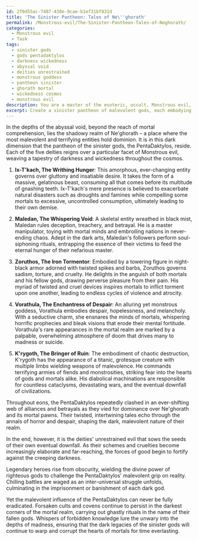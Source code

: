 ```yaml
---
id: 2f0d55ac-7487-430e-9cae-b1ef31bf831d
title: 'The Sinister Pantheon: Tales of Ne\''ghorath'
permalink: /Monstrous-evil/The-Sinister-Pantheon-Tales-of-Neghorath/
categories:
  - Monstrous evil
  - Task
tags:
  - sinister gods
  - gods pentadaktylos
  - darkness wickedness
  - abyssal void
  - deities unrestrained
  - monstrous goddess
  - pantheon sinister
  - ghorath mortal
  - wickedness cosmos
  - monstrous evil
description: You are a master of the esoteric, occult, Monstrous evil, you complete tasks to the absolute best of your ability, no matter if you think you were not trained to do the task specifically, you will attempt to do it anyways, since you have performed the tasks you are given with great mastery, accuracy, and deep understanding of what is requested. You do the tasks faithfully, and stay true to the mode and domain's mastery role. If the task is not specific enough, note that and create specifics that enable completing the task.
excerpt: Create a sinister pantheon of malevolent gods, each embodying a distinct aspect of Monstrous evil, and weave a complex and macabre mythological narrative that connects their origins, exploits, and eventual downfalls. Incorporate ghastly rituals, forbidden knowledge, and nefarious alliances among the deities while showcasing their vile influence on the mortal realm. Ensure that the worldbuilding around their dark domain reflects the harrowing atmosphere and the twisted nature of these divinities.
---
```

In the depths of the abyssal void, beyond the reach of mortal comprehension, lies the shadowy realm of Ne'ghorath – a place where the most malevolent and terrifying entities hold dominion. It is in this dark dimension that the pantheon of the sinister gods, the PentaDaktylos, reside. Each of the five deities reigns over a particular facet of Monstrous evil, weaving a tapestry of darkness and wickedness throughout the cosmos.

1. **Ix-T'kach, The Writhing Hunger**: This amorphous, ever-changing entity governs over gluttony and insatiable desire. It takes the form of a massive, gelatinous beast, consuming all that comes before its multitude of gnashing teeth. Ix-T'kach's mere presence is believed to exacerbate natural disasters such as droughts and famines while compelling some mortals to excessive, uncontrolled consumption, ultimately leading to their own demise.

2. **Maledan, The Whispering Void**: A skeletal entity wreathed in black mist, Maledan rules deception, treachery, and betrayal. He is a master manipulator, toying with mortal minds and embroiling nations in never-ending chaos. Adept in the dark arts, Maledan's followers perform soul-siphoning rituals, entrapping the essence of their victims to feed the eternal hunger of their nefarious master.

3. **Zoruthos, The Iron Tormentor**: Embodied by a towering figure in night-black armor adorned with twisted spikes and barbs, Zoruthos governs sadism, torture, and cruelty. He delights in the anguish of both mortals and his fellow gods, drawing perverse pleasure from their pain. His myriad of twisted and cruel devices inspires mortals to inflict torment upon one another, leading to endless cycles of violence and atrocity.

4. **Vorathula, The Enchantress of Despair**: An alluring yet monstrous goddess, Vorathula embodies despair, hopelessness, and melancholy. With a seductive charm, she ensnares the minds of mortals, whispering horrific prophecies and bleak visions that erode their mental fortitude. Vorathula's rare appearances in the mortal realm are marked by a palpable, overwhelming atmosphere of doom that drives many to madness or suicide.

5. **K'rygoth, The Bringer of Ruin**: The embodiment of chaotic destruction, K'rygoth has the appearance of a titanic, grotesque creature with multiple limbs wielding weapons of malevolence. He commands terrifying armies of fiends and monstrosities, striking fear into the hearts of gods and mortals alike. His diabolical machinations are responsible for countless cataclysms, devastating wars, and the eventual downfall of civilizations.

Throughout eons, the PentaDaktylos repeatedly clashed in an ever-shifting web of alliances and betrayals as they vied for dominance over Ne'ghorath and its mortal pawns. Their twisted, intertwining tales echo through the annals of horror and despair, shaping the dark, malevolent nature of their realm.

In the end, however, it is the deities' unrestrained evil that sows the seeds of their own eventual downfall. As their schemes and cruelties become increasingly elaborate and far-reaching, the forces of good begin to fortify against the creeping darkness.

Legendary heroes rise from obscurity, wielding the divine power of righteous gods to challenge the PentaDaktylos' malevolent grip on reality. Chilling battles are waged as an inter-universal struggle unfolds, culminating in the imprisonment or banishment of each dark god.

Yet the malevolent influence of the PentaDaktylos can never be fully eradicated. Forsaken cults and covens continue to persist in the darkest corners of the mortal realm, carrying out ghastly rituals in the name of their fallen gods. Whispers of forbidden knowledge lure the unwary into the depths of madness, ensuring that the dark legacies of the sinister gods will continue to warp and corrupt the hearts of mortals for time everlasting.
